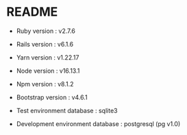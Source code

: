 # README

* Ruby version : v2.7.6

* Rails version : v6.1.6

* Yarn version : v1.22.17

* Node version : v16.13.1

* Npm version : v8.1.2

* Bootstrap version : v4.6.1

* Test environment database : sqlite3

* Development environment database : postgresql (pg v1.0)
